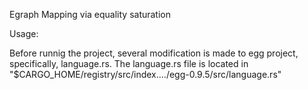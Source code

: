 Egraph Mapping via equality saturation

Usage:

Before runnig the project, several modification is made to egg project, specifically, language.rs. The language.rs file is located in "$CARGO_HOME/registry/src/index..../egg-0.9.5/src/language.rs"
